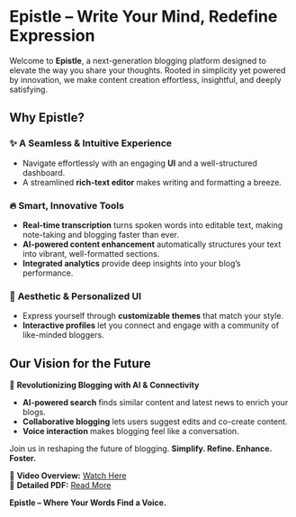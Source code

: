 # **Epistle – Write Your Mind, Redefine Expression**  

Welcome to **Epistle**, a next-generation blogging platform designed to elevate the way you share your thoughts. Rooted in simplicity yet powered by innovation, we make content creation effortless, insightful, and deeply satisfying.  

## **Why Epistle?**  
### ✨ **A Seamless & Intuitive Experience**  
- Navigate effortlessly with an engaging **UI** and a well-structured dashboard.  
- A streamlined **rich-text editor** makes writing and formatting a breeze.  

### 🔥 **Smart, Innovative Tools**  
- **Real-time transcription** turns spoken words into editable text, making note-taking and blogging faster than ever.  
- **AI-powered content enhancement** automatically structures your text into vibrant, well-formatted sections.  
- **Integrated analytics** provide deep insights into your blog’s performance.  

### 🎨 **Aesthetic & Personalized UI**  
- Express yourself through **customizable themes** that match your style.  
- **Interactive profiles** let you connect and engage with a community of like-minded bloggers.  

## **Our Vision for the Future**  
🚀 **Revolutionizing Blogging with AI & Connectivity**  
- **AI-powered search** finds similar content and latest news to enrich your blogs.  
- **Collaborative blogging** lets users suggest edits and co-create content.  
- **Voice interaction** makes blogging feel like a conversation.  

Join us in reshaping the future of blogging. **Simplify. Refine. Enhance. Foster.**  

🎥 **Video Overview:** [Watch Here](https://youtu.be/D15isiht3_E?si=0GPZo7Y7M_RuTFcQ)  
📄 **Detailed PDF:** [Read More](https://drive.google.com/file/d/1UWfWsjLeBT2BdsSIflCh1IRfJGqFtB5x/view?usp=sharing)  

**Epistle – Where Your Words Find a Voice.**
